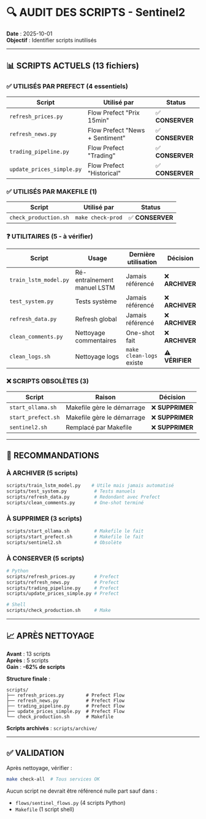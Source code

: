 # 🔍 AUDIT DES SCRIPTS - Sentinel2

**Date** : 2025-10-01  
**Objectif** : Identifier scripts inutilisés

---

## 📊 **SCRIPTS ACTUELS (13 fichiers)**

### **✅ UTILISÉS PAR PREFECT (4 essentiels)**

| Script | Utilisé par | Status |
|--------|-------------|--------|
| `refresh_prices.py` | Flow Prefect "Prix 15min" | ✅ **CONSERVER** |
| `refresh_news.py` | Flow Prefect "News + Sentiment" | ✅ **CONSERVER** |
| `trading_pipeline.py` | Flow Prefect "Trading" | ✅ **CONSERVER** |
| `update_prices_simple.py` | Flow Prefect "Historical" | ✅ **CONSERVER** |

### **✅ UTILISÉS PAR MAKEFILE (1)**

| Script | Utilisé par | Status |
|--------|-------------|--------|
| `check_production.sh` | `make check-prod` | ✅ **CONSERVER** |

### **❓ UTILITAIRES (5 - à vérifier)**

| Script | Usage | Dernière utilisation | Décision |
|--------|-------|---------------------|----------|
| `train_lstm_model.py` | Ré-entraînement manuel LSTM | Jamais référencé | ❌ **ARCHIVER** |
| `test_system.py` | Tests système | Jamais référencé | ❌ **ARCHIVER** |
| `refresh_data.py` | Refresh global | Jamais référencé | ❌ **ARCHIVER** |
| `clean_comments.py` | Nettoyage commentaires | One-shot fait | ❌ **ARCHIVER** |
| `clean_logs.sh` | Nettoyage logs | `make clean-logs` existe | ⚠️ **VÉRIFIER** |

### **❌ SCRIPTS OBSOLÈTES (3)**

| Script | Raison | Décision |
|--------|--------|----------|
| `start_ollama.sh` | Makefile gère le démarrage | ❌ **SUPPRIMER** |
| `start_prefect.sh` | Makefile gère le démarrage | ❌ **SUPPRIMER** |
| `sentinel2.sh` | Remplacé par Makefile | ❌ **SUPPRIMER** |

---

## 🎯 **RECOMMANDATIONS**

### **À ARCHIVER (5 scripts)**
```bash
scripts/train_lstm_model.py    # Utile mais jamais automatisé
scripts/test_system.py          # Tests manuels
scripts/refresh_data.py         # Redondant avec Prefect
scripts/clean_comments.py       # One-shot terminé
```

### **À SUPPRIMER (3 scripts)**
```bash
scripts/start_ollama.sh         # Makefile le fait
scripts/start_prefect.sh        # Makefile le fait
scripts/sentinel2.sh            # Obsolète
```

### **À CONSERVER (5 scripts)**
```bash
# Python
scripts/refresh_prices.py       # Prefect
scripts/refresh_news.py         # Prefect
scripts/trading_pipeline.py     # Prefect
scripts/update_prices_simple.py # Prefect

# Shell
scripts/check_production.sh     # Make
```

---

## 📈 **APRÈS NETTOYAGE**

**Avant** : 13 scripts  
**Après** : 5 scripts  
**Gain** : **-62% de scripts**

**Structure finale** :
```
scripts/
├── refresh_prices.py        # Prefect Flow
├── refresh_news.py          # Prefect Flow
├── trading_pipeline.py      # Prefect Flow
├── update_prices_simple.py  # Prefect Flow
└── check_production.sh      # Makefile
```

**Scripts archivés** : `scripts/archive/`

---

## ✅ **VALIDATION**

Après nettoyage, vérifier :
```bash
make check-all  # Tous services OK
```

Aucun script ne devrait être référencé nulle part sauf dans :
- `flows/sentinel_flows.py` (4 scripts Python)
- `Makefile` (1 script shell)
